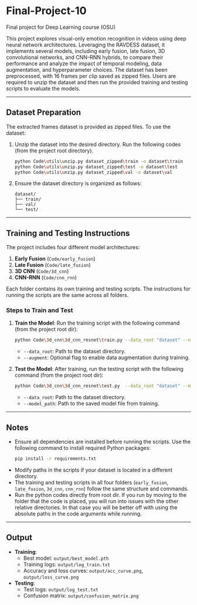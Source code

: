 # Final-Project-10
Final project for Deep Learning course (OSU)

This project explores visual-only emotion recognition in videos using deep neural network architectures. Leveraging the RAVDESS dataset, it implements several models, including early fusion, late fusion, 3D convolutional networks, and CNN–RNN hybrids, to compare their performance and analyze the impact of temporal modeling, data augmentation, and hyperparameter choices. The dataset has been preprocessed, with 16 frames per clip saved as zipped files. Users are required to unzip the dataset and then run the provided training and testing scripts to evaluate the models.

---

## Dataset Preparation
The extracted frames dataset is provided as zipped files. To use the dataset:
1. Unzip the dataset into the desired directory. Run the following codes (from the project root directory).
   ```bash
   python Code\utils\unzip.py dataset_zipped\train -o dataset\train 
   python Code\utils\unzip.py dataset_zipped\test -o dataset\test 
   python Code\utils\unzip.py dataset_zipped\val -o dataset\val 
   ```
2. Ensure the dataset directory is organized as follows:
   ```
   dataset/
   ├── train/
   ├── val/
   └── test/
   ```

---

## Training and Testing Instructions
The project includes four different model architectures:
1. **Early Fusion** (`Code/early_fusion`)
2. **Late Fusion** (`Code/late_fusion`)
3. **3D CNN** (`Code/3d_cnn`)
4. **CNN-RNN** (`Code/cnn_rnn`)

Each folder contains its own training and testing scripts. The instructions for running the scripts are the same across all folders.

### Steps to Train and Test
1. **Train the Model**:
   Run the training script with the following command (from the project root dir):
   ```bash
   python Code\3d_cnn\3d_cnn_resnet\train.py --data_root "dataset" --num_frames 10 --epochs 100 --patience 20 --batch_size 16 --num_workers 0 --out_dir "Code\3d_cnn\3d_cnn_resnet\results\frames_10\augment" --augment
   ```
   - `--data_root`: Path to the dataset directory.
   - `--augment`: Optional flag to enable data augmentation during training.

2. **Test the Model**:
   After training, run the testing script with the following command (from the project root dir):
   ```bash
   python Code\3d_cnn\3d_cnn_resnet\test.py  --data_root "dataset" --model_path "Code\3d_cnn\3d_cnn_resnet\results\frames_10\augment\best_model.pth" --num_frames 10 --batch_size 16 --out_dir "Code\3d_cnn\3d_cnn_resnet\results\frames_10\augment"
   ```
   - `--data_root`: Path to the dataset directory.
   - `--model_path`: Path to the saved model file from training.

---

## Notes
- Ensure all dependencies are installed before running the scripts. Use the following command to install required Python packages:
  ```bash
  pip install -r requirements.txt
  ```
- Modify paths in the scripts if your dataset is located in a different directory.
- The training and testing scripts in all four folders (`early_fusion`, `late_fusion`, `3d_cnn`, `cnn_rnn`) follow the same structure and commands.
- Run the python codes directly from root dir. If you run by moving to the folder that the code is placed, you will run into issues with the other relative directories. In that case you will be better off with using the absolute paths in the code arguments while running.
---

## Output
- **Training**:
  - Best model: `output/best_model.pth`
  - Training logs: `output/log_train.txt`
  - Accuracy and loss curves: `output/acc_curve.png`, `output/loss_curve.png`
- **Testing**:
  - Test logs: `output/log_test.txt`
  - Confusion matrix: `output/confusion_matrix.png`